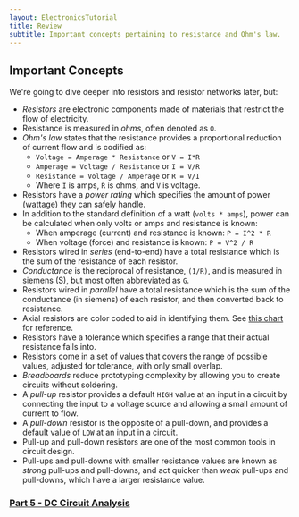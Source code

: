 ```yaml
---
layout: ElectronicsTutorial
title: Review
subtitle: Important concepts pertaining to resistance and Ohm's law.
---
```


## Important Concepts

We're going to dive deeper into resistors and resistor networks later, but: 

 * _Resistors_ are electronic components made of materials that restrict the flow of electricity.
 * Resistance is measured in _ohms_, often denoted as `Ω`.
 * _Ohm's law_ states that the resistance provides a proportional reduction of current flow and is codified as:
   * `Voltage = Amperage * Resistance` or `V = I*R` 
   * `Amperage = Voltage / Resistance` or `I = V/R`
   * `Resistance = Voltage / Amperage` or `R = V/I`
   * Where `I` is amps, `R` is ohms, and `V` is voltage.
 * Resistors have a _power rating_ which specifies the amount of power (wattage) they can safely handle.
 * In addition to the standard definition of a watt (`volts * amps`), power can be calculated when only volts or amps and resistance is known:
   * When amperage (current) and resistance is known: `P = I^2 * R`
   * When voltage (force) and resistance is known: `P = V^2 / R`
 * Resistors wired in _series_ (end-to-end) have a total resistance which is the sum of the resistance of each resistor.
 * _Conductance_ is the reciprocal of resistance, `(1/R)`, and is measured in siemens (S), but most often abbreviated as `G`.
 * Resistors wired in _parallel_ have a total resistance which is the sum of the conductance (in siemens) of each resistor, and then converted back to resistance.
 * Axial resistors are color coded to aid in identifying them. See [this chart](/Hardware/Reference/Components/Resistors/Reading/) for reference.
 * Resistors have a tolerance which specifies a range that their actual resistance falls into.
 * Resistors come in a set of values that covers the range of possible values, adjusted for tolerance, with only small overlap.
 * _Breadboards_ reduce prototyping complexity by allowing you to create circuits without soldering.
 * A _pull-up_ resistor provides a default `HIGH` value at an input in a circuit by connecting the input to a voltage source and allowing a small amount of current to flow.
 * A _pull-down_ resistor is the opposite of a pull-down, and provides a default value of `LOW` at an input in a circuit.
 * Pull-up and pull-down resistors are one of the most common tools in circuit design.
 * Pull-ups and pull-downs with smaller resistance values are known as _strong_ pull-ups and pull-downs, and act quicker than _weak_ pull-ups and pull-downs, which have a larger resistance value.

### [Part 5 - DC Circuit Analysis](../../Part5/DC_Circuits)
